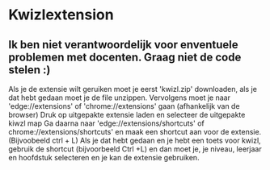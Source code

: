 # Kwizlextension
Ik ben **niet** verantwoordelijk voor enventuele problemen met docenten.
Graag niet de code stelen :)
---------------------------------------------------------------
Als je de extensie wilt geruiken moet je eerst 'kwizl.zip' downloaden, als je dat hebt gedaan moet je de file unzippen.
Vervolgens moet je naar 'edge://extensions' of 'chrome://extensions' gaan (afhankelijk van de browser)
Druk op uitgepakte extensie laden en selecteer de uitgepakte kiwzl map
Ga daarna naar 'edge://extensions/shortcuts' of chrome://extensions/shortcuts' en maak een shortcut aan voor de extensie. (Bijvoobeeld ctrl + L)
Als je dat hebt gedaan en je hebt een toets voor kwizl, gebruik de shortcut (bijvoorbeeld Ctrl +L) en dan moet je, je niveau, leerjaar en hoofdstuk selecteren en je kan de extensie gebruiken.
